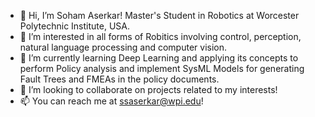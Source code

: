 - 👋 Hi, I’m Soham Aserkar! Master's Student in Robotics at Worcester Polytechnic Institute, USA.
- 👀 I’m interested in all forms of Robitics involving control, perception, natural language processing and computer vision.
- 🌱 I’m currently learning Deep Learning and applying its concepts to perform Policy analysis and implement SysML Models for generating Fault Trees and FMEAs in the policy documents.
- 💞️ I’m looking to collaborate on projects related to my interests!
- 📫 You can reach me at ssaserkar@wpi.edu!

<!---
ssaserkar/ssaserkar is a ✨ special ✨ repository because its `README.md` (this file) appears on your GitHub profile.
You can click the Preview link to take a look at your changes.
--->
